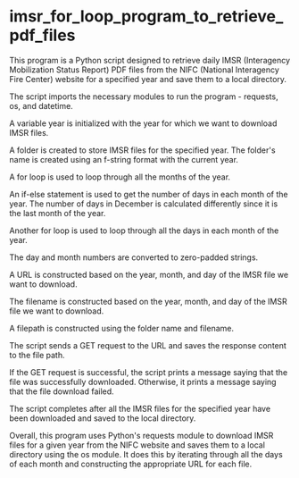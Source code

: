 # imsr_for_loop_program_to_retrieve_pdf_files
This program is a Python script designed to retrieve daily IMSR (Interagency Mobilization Status Report) PDF files from the NIFC (National Interagency Fire Center) website for a specified year and save them to a local directory. 

The script imports the necessary modules to run the program - requests, os, and datetime.

A variable year is initialized with the year for which we want to download IMSR files.

A folder is created to store IMSR files for the specified year. The folder's name is created using an f-string format with the current year.

A for loop is used to loop through all the months of the year.

An if-else statement is used to get the number of days in each month of the year. The number of days in December is calculated differently since it is the last month of the year.

Another for loop is used to loop through all the days in each month of the year.

The day and month numbers are converted to zero-padded strings.

A URL is constructed based on the year, month, and day of the IMSR file we want to download.

The filename is constructed based on the year, month, and day of the IMSR file we want to download.

A filepath is constructed using the folder name and filename.

The script sends a GET request to the URL and saves the response content to the file path.

If the GET request is successful, the script prints a message saying that the file was successfully downloaded. Otherwise, it prints a message saying that the file download failed.

The script completes after all the IMSR files for the specified year have been downloaded and saved to the local directory.

Overall, this program uses Python's requests module to download IMSR files for a given year from the NIFC website and saves them to a local directory using the os module. It does this by iterating through all the days of each month and constructing the appropriate URL for each file.
